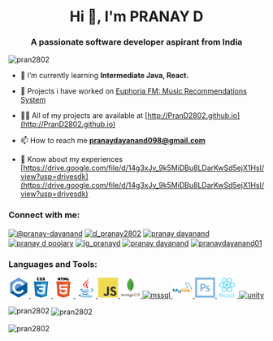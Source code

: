 <h1 align="center">Hi 👋, I'm PRANAY D</h1>
<h3 align="center">A passionate software developer aspirant from India</h3>

<p align="left"> <img src="https://komarev.com/ghpvc/?username=pran2802&label=Profile%20views&color=0e75b6&style=flat" alt="pran2802" /> </p>

- 🌱 I’m currently learning **Intermediate Java, React.**

- 🔭 Projects i have worked on [Euphoria FM: Music Recommendations System](https://github.com/PranD2802/EUPHORIA-FM)

- 👨‍💻 All of my projects are available at [http://PranD2802.github.io](http://PranD2802.github.io)

- 📫 How to reach me **pranaydayanand098@gmail.com**

- 📄 Know about my experiences [https://drive.google.com/file/d/14g3xJv_9k5MiDBu8LDarKwSd5ejX1HsI/view?usp=drivesdk](https://drive.google.com/file/d/14g3xJv_9k5MiDBu8LDarKwSd5ejX1HsI/view?usp=drivesdk)

<h3 align="left">Connect with me:</h3>
<p align="left">
<a href="https://codepen.io/@pranay-dayanand" target="blank"><img align="center" src="https://raw.githubusercontent.com/rahuldkjain/github-profile-readme-generator/master/src/images/icons/Social/codepen.svg" alt="@pranay-dayanand" height="30" width="40" /></a>
<a href="https://twitter.com/d_pranay2802" target="blank"><img align="center" src="https://raw.githubusercontent.com/rahuldkjain/github-profile-readme-generator/master/src/images/icons/Social/twitter.svg" alt="d_pranay2802" height="30" width="40" /></a>
<a href="https://linkedin.com/in/pranay dayanand" target="blank"><img align="center" src="https://raw.githubusercontent.com/rahuldkjain/github-profile-readme-generator/master/src/images/icons/Social/linked-in-alt.svg" alt="pranay dayanand" height="30" width="40" /></a>
<a href="https://fb.com/pranay d poojary" target="blank"><img align="center" src="https://raw.githubusercontent.com/rahuldkjain/github-profile-readme-generator/master/src/images/icons/Social/facebook.svg" alt="pranay d poojary" height="30" width="40" /></a>
<a href="https://instagram.com/ig_pranayd" target="blank"><img align="center" src="https://raw.githubusercontent.com/rahuldkjain/github-profile-readme-generator/master/src/images/icons/Social/instagram.svg" alt="ig_pranayd" height="30" width="40" /></a>
<a href="https://www.youtube.com/c/pranay dayanand" target="blank"><img align="center" src="https://raw.githubusercontent.com/rahuldkjain/github-profile-readme-generator/master/src/images/icons/Social/youtube.svg" alt="pranay dayanand" height="30" width="40" /></a>
<a href="https://www.hackerrank.com/pranaydayanand01" target="blank"><img align="center" src="https://raw.githubusercontent.com/rahuldkjain/github-profile-readme-generator/master/src/images/icons/Social/hackerrank.svg" alt="pranaydayanand01" height="30" width="40" /></a>
</p>

<h3 align="left">Languages and Tools:</h3>
<p align="left"> <a href="https://www.cprogramming.com/" target="_blank" rel="noreferrer"> <img src="https://raw.githubusercontent.com/devicons/devicon/master/icons/c/c-original.svg" alt="c" width="40" height="40"/> </a> <a href="https://www.w3schools.com/css/" target="_blank" rel="noreferrer"> <img src="https://raw.githubusercontent.com/devicons/devicon/master/icons/css3/css3-original-wordmark.svg" alt="css3" width="40" height="40"/> </a> <a href="https://www.w3.org/html/" target="_blank" rel="noreferrer"> <img src="https://raw.githubusercontent.com/devicons/devicon/master/icons/html5/html5-original-wordmark.svg" alt="html5" width="40" height="40"/> </a> <a href="https://www.java.com" target="_blank" rel="noreferrer"> <img src="https://raw.githubusercontent.com/devicons/devicon/master/icons/java/java-original.svg" alt="java" width="40" height="40"/> </a> <a href="https://developer.mozilla.org/en-US/docs/Web/JavaScript" target="_blank" rel="noreferrer"> <img src="https://raw.githubusercontent.com/devicons/devicon/master/icons/javascript/javascript-original.svg" alt="javascript" width="40" height="40"/> </a> <a href="https://www.mongodb.com/" target="_blank" rel="noreferrer"> <img src="https://raw.githubusercontent.com/devicons/devicon/master/icons/mongodb/mongodb-original-wordmark.svg" alt="mongodb" width="40" height="40"/> </a> <a href="https://www.microsoft.com/en-us/sql-server" target="_blank" rel="noreferrer"> <img src="https://www.svgrepo.com/show/303229/microsoft-sql-server-logo.svg" alt="mssql" width="40" height="40"/> </a> <a href="https://www.mysql.com/" target="_blank" rel="noreferrer"> <img src="https://raw.githubusercontent.com/devicons/devicon/master/icons/mysql/mysql-original-wordmark.svg" alt="mysql" width="40" height="40"/> </a> <a href="https://www.photoshop.com/en" target="_blank" rel="noreferrer"> <img src="https://raw.githubusercontent.com/devicons/devicon/master/icons/photoshop/photoshop-line.svg" alt="photoshop" width="40" height="40"/> </a> <a href="https://reactjs.org/" target="_blank" rel="noreferrer"> <img src="https://raw.githubusercontent.com/devicons/devicon/master/icons/react/react-original-wordmark.svg" alt="react" width="40" height="40"/> </a> <a href="https://unity.com/" target="_blank" rel="noreferrer"> <img src="https://www.vectorlogo.zone/logos/unity3d/unity3d-icon.svg" alt="unity" width="40" height="40"/> </a> </p>

<p><img align="left" src="https://github-readme-stats.vercel.app/api/top-langs?username=pran2802&show_icons=true&locale=en&layout=compact" alt="pran2802" /></p>

<p>&nbsp;<img align="center" src="https://github-readme-stats.vercel.app/api?username=pran2802&show_icons=true&locale=en" alt="pran2802" /></p>

<p><img align="center" src="https://github-readme-streak-stats.herokuapp.com/?user=pran2802&" alt="pran2802" /></p>
